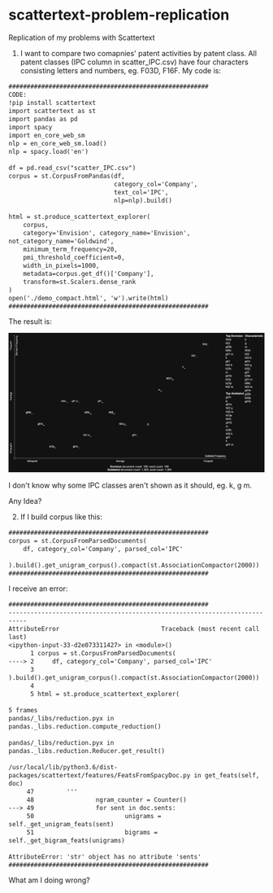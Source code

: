 # scattertext-problem-replication
Replication of my problems with Scattertext 




1. I want to compare two comapnies' patent activities by patent class. All patent classes (IPC column in scatter_IPC.csv) have four characters consisting letters and numbers, eg. F03D, F16F. My code is:
```
#######################################################
CODE:
!pip install scattertext
import scattertext as st
import pandas as pd
import spacy
import en_core_web_sm
nlp = en_core_web_sm.load()
nlp = spacy.load('en')

df = pd.read_csv("scatter_IPC.csv")
corpus = st.CorpusFromPandas(df,
                             category_col='Company',
                             text_col='IPC',
                             nlp=nlp).build()

html = st.produce_scattertext_explorer(
    corpus,
    category='Envision', category_name='Envision', not_category_name='Goldwind',
    minimum_term_frequency=20,
    pmi_threshold_coefficient=0,
    width_in_pixels=1000,
    metadata=corpus.get_df()['Company'],
    transform=st.Scalers.dense_rank
)
open('./demo_compact.html', 'w').write(html)
#######################################################
```


The result is:

![GitHub Logo](/scattertext.PNG)


I don't know why some IPC classes aren't shown as it should, eg. k, g m. 


Any Idea? 

2. If I build corpus like this:
```
#######################################################
corpus = st.CorpusFromParsedDocuments(
    df, category_col='Company', parsed_col='IPC'
    ).build().get_unigram_corpus().compact(st.AssociationCompactor(2000))
#######################################################
```

I receive an error: 

```
#######################################################
---------------------------------------------------------------------------
AttributeError                            Traceback (most recent call last)
<ipython-input-33-d2e073311427> in <module>()
      1 corpus = st.CorpusFromParsedDocuments(
----> 2     df, category_col='Company', parsed_col='IPC'
      3     ).build().get_unigram_corpus().compact(st.AssociationCompactor(2000))
      4 
      5 html = st.produce_scattertext_explorer(

5 frames
pandas/_libs/reduction.pyx in pandas._libs.reduction.compute_reduction()

pandas/_libs/reduction.pyx in pandas._libs.reduction.Reducer.get_result()

/usr/local/lib/python3.6/dist-packages/scattertext/features/FeatsFromSpacyDoc.py in get_feats(self, doc)
     47 		'''
     48                 ngram_counter = Counter()
---> 49                 for sent in doc.sents:
     50                         unigrams = self._get_unigram_feats(sent)
     51                         bigrams = self._get_bigram_feats(unigrams)

AttributeError: 'str' object has no attribute 'sents'
#######################################################
```

What am I doing wrong? 

